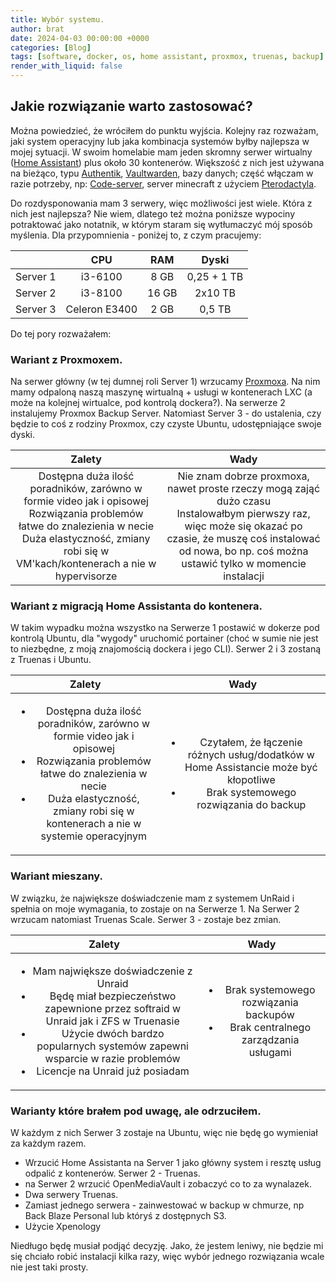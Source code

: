 ```yaml
---
title: Wybór systemu.
author: brat
date: 2024-04-03 00:00:00 +0000
categories: [Blog]
tags: [software, docker, os, home assistant, proxmox, truenas, backup]
render_with_liquid: false
---
```



## Jakie rozwiązanie warto zastosować?

Można powiedzieć, że wróciłem do punktu wyjścia. Kolejny raz rozważam, jaki system operacyjny lub jaka kombinacja systemów byłby najlepsza w mojej sytuacji. W swoim homelabie mam jeden skromny serwer wirtualny ([Home Assistant](https://www.home-assistant.io/)) plus około 30 kontenerów. Większość z nich jest używana na bieżąco, typu [Authentik](https://goauthentik.io/), [Vaultwarden](https://github.com/dani-garcia/vaultwarden), bazy danych; część włączam w razie potrzeby, np: [Code-server](https://github.com/coder/code-server), server minecraft z użyciem [Pterodactyla](https://pterodactyl.io/).

Do rozdysponowania mam 3 serwery, więc możliwości jest wiele. Która z nich jest najlepsza? Nie wiem, dlatego też można poniższe wypociny potraktować jako notatnik, w którym staram się wytłumaczyć mój sposób myślenia. Dla przypomnienia - poniżej to, z czym pracujemy:

|          |      CPU      |  RAM  |    Dyski    |
|----------|:-------------:|:-----:|:-----------:|
| Server 1 |    i3-6100    |  8 GB | 0,25 + 1 TB |
| Server 2 |    i3-8100    | 16 GB |   2x10 TB   |
| Server 3 | Celeron E3400 |  2 GB |    0,5 TB   |


Do tej pory rozważałem:
### Wariant z Proxmoxem. 
Na serwer główny (w tej dumnej roli Server 1) wrzucamy [Proxmoxa](https://www.proxmox.com/en/). Na nim mamy odpaloną naszą maszynę wirtualną + usługi w kontenerach LXC (a może na kolejnej wirtualce, pod kontrolą dockera?). Na serwerze 2 instalujemy Proxmox Backup Server. Natomiast Server 3 - do ustalenia, czy będzie to coś z rodziny Proxmox, czy czyste Ubuntu, udostępniające swoje dyski.

| Zalety | Wady |
|:------:|:--------:|
|Dostępna duża ilość poradników, zarówno w formie video jak i opisowej <br> Rozwiązania problemów łatwe do znalezienia w necie<br>Duża elastyczność, zmiany robi się w VM'kach/kontenerach a nie w hypervisorze | Nie znam dobrze proxmoxa, nawet proste rzeczy mogą zająć dużo czasu <br> Instalowałbym pierwszy raz, więc może się okazać po czasie, że muszę coś instalować od nowa, bo np. coś można ustawić tylko w momencie instalacji|

### Wariant z migracją Home Assistanta do kontenera. 
W takim wypadku można wszystko na Serwerze 1 postawić w dokerze pod kontrolą Ubuntu, dla "wygody" uruchomić portainer (choć w sumie nie jest to niezbędne, z moją znajomością dockera i jego CLI). Serwer 2 i 3 zostaną z Truenas i Ubuntu. 

| Zalety | Wady |
|:------:|:--------:|
|<ul><li>Dostępna duża ilość poradników, zarówno w formie video jak i opisowej</li><li> Rozwiązania problemów łatwe do znalezienia w necie</li><li>Duża elastyczność, zmiany robi się w kontenerach a nie w systemie operacyjnym</li></ul>  |  <ul><li>Czytałem, że łączenie różnych usług/dodatków w Home Assistancie może być kłopotliwe</li><li>Brak systemowego rozwiązania do backup</li></ul>      |


### Wariant mieszany.
W związku, że największe doświadczenie mam z systemem UnRaid i spełnia on moje wymagania, to zostaje on na Serwerze 1. Na Serwer 2 wrzucam natomiast Truenas Scale. Serwer 3 - zostaje bez zmian.

| Zalety | Wady |
|:------:|:--------:|
|<ul><li>Mam największe doświadczenie z Unraid</li><li> Będę miał bezpieczeństwo zapewnione przez softraid w Unraid jak i ZFS w Truenasie</li><li>Użycie dwóch bardzo popularnych systemów zapewni wsparcie w razie problemów</li><li>Licencje na Unraid już posiadam</li></ul>  |  <ul><li>Brak systemowego rozwiązania backupów</li><li>Brak centralnego zarządzania usługami</li></ul> 

### Warianty które brałem pod uwagę, ale odrzuciłem.
W każdym z nich Serwer 3 zostaje na Ubuntu, więc nie będę go wymieniał za każdym razem.
* Wrzucić Home Assistanta na Server 1 jako główny system i resztę usług odpalić z kontenerów. Serwer 2 - Truenas. 
* na Serwer 2 wrzucić OpenMediaVault i zobaczyć co to za wynalazek.
* Dwa serwery Truenas.
* Zamiast jednego serwera - zainwestować w backup w chmurze, np Back Blaze Personal lub któryś z dostępnych S3.
* Użycie Xpenology

Niedługo będę musiał podjąć decyzję. Jako, że jestem leniwy, nie będzie mi się chciało robić instalacji kilka razy, więc wybór jednego rozwiązania wcale nie jest taki prosty.

